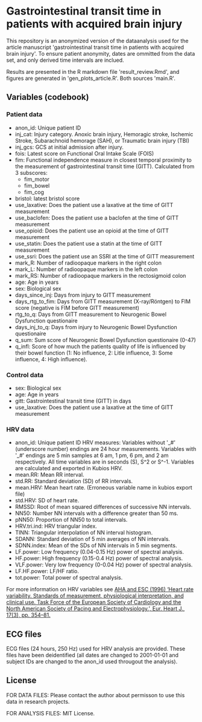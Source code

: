 # Gastrointestinal transit time in patients with acquired brain injury

This repository is an anonymized version of the dataanalysis used for the article manuscript 'gastrointestinal transit time in patients with acquired brain injury'. To ensure patient anonymity, dates are ommitted from the data set, and only derived time intervals are inclued.

Results are presented in the R markdown file 'result_review.Rmd', and figures are generated in 'gen_plots_article.R'. Both sources 'main.R'.

## Variables (codebook)
### Patient data
  - anon_id: Unique patient ID
  - inj_cat: Injury category. Anoxic brain injury, Hemoragic stroke, Ischemic Stroke, Subarachnoid hemorage (SAH), or Traumatic brain injury (TBI)
  - inj_gcs: GCS at initial admission after injury.
  - fois: Latest score on Functional Oral Intake Scale (FOIS)
  - fim: Functional independence measure in closest temporal proximity to the measurement of gastrointestinal transit time (GITT). Calculated from 3 subscores:
    - fim_motor 
    - fim_bowel 
    - fim_cog 
  - bristol: latest bristol score
  - use_laxative: Does the patient use a laxative at the time of GITT measurement
  - use_baclofen: Does the patient use a baclofen at the time of GITT measurement 
  - use_opioid: Does the patient use an opioid at the time of GITT measurement
  - use_statin: Does the patient use a statin at the time of GITT measurement 
  - use_ssri:  Does the patient use an SSRI at the time of GITT measurement 
  - mark_R: Number of radioopaque markers in the right colon
  - mark_L: Number of radioopaque markers in the left colon
  - mark_RS: Number of radioopaque markers in the rectosigmoid colon
  - age: Age in years
  - sex: Biological sex 
  - days_since_inj: Days from injury to GITT measurement
  - days_rtg_to_fim: Days from GITT measurement (X-ray/Röntgen) to FIM score (negative is FIM before GITT measurement)
  - rtg_to_q: Days from GITT measurement to Neurogenic Bowel Dysfunction questionaire
  - days_inj_to_q: Days from injury to Neurogenic Bowel Dysfunction questionaire
  - q_sum: Sum score of Neurogenic Bowel Dysfunction questionaire (0-47)
  - q_infl: Score of how much the patients quality of life is influenced by their bowel function (1: No influence, 2: Litle influence, 3: Some influence, 4: High influence).

### Control data
  - sex: Biological sex 
  - age: Age in years
  - gitt: Gastrointestinal transit time (GITT) in days
  - use_laxative: Does the patient use a laxative at the time of GITT measurement

### HRV data
  - anon_id: Unique patient ID
HRV measures:
Variables without '\_#' (underscore number) endings are 24 hour measurements. Variables with '\_#' endings are 5 min samples at 6 am, 1 pm, 6 pm, and 2 am respectively. All time variables are in seconds (S), S^2 or S^-1. Variables are calculated and exported in Kubios HRV.
  - mean.RR: Mean RR interval.
  - std.RR: Standard deviation (SD) of RR intervals.
  - mean.HRV: Mean heart rate. (Erroneous variable name in kubios export file)
  - std.HRV: SD of heart rate.
  - RMSSD: Root of mean squared differences of successive NN intervals.
  - NN50: Number NN intervals with a difference greater than 50 ms.
  - pNN50: Proportion of NN50 to total intervals.
  - HRV.tri.ind: HRV triangular index.
  - TINN: Triangular interpolation of NN interval histogram.
  - SDANN: Standard deviation of 5 min averages of NN intervals.
  - SDNN.index: Mean of the SDs of NN intervals in 5 min segments. 
  - LF.power: Low frequency (0.04-0.15 Hz) power of spectral analysis.
  - HF.power: High frequency (0.15-0.4 Hz) power of spectral analysis.
  - VLF.power: Very low frequency (0-0.04 Hz) power of spectral analysis. 
  - LF.HF.power: LF/HF ratio. 
  - tot.power: Total power of spectral analysis.

For more information on HRV variables see [AHA and ESC (1996) ‘Heart rate variability. Standards of measurement, physiological interpretation, and clinical use. Task Force of the European Society of Cardiology and the North American Society of Pacing and Electrophysiology.’, Eur. Heart J., 17(3), pp. 354–81.](http://circ.ahajournals.org/content/93/5/1043)

## ECG files
ECG files (24 hours, 250 Hz) used for HRV analysis are provided. These files have been deidentified (all dates are changed to 2001-01-01 and subject IDs are changed to the anon_id used througout the analysis).

## License
FOR DATA FILES:
Please contact the author about permisson to use this data in research projects.

FOR ANALYSIS FILES:
MIT License.
